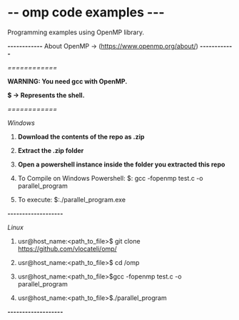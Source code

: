 # -- omp code examples ---

Programming examples using OpenMP library.

**------------**
About OpenMP -> (https://www.openmp.org/about/)
**------------**

*============*

**WARNING: You need gcc with OpenMP.**

**$ -> Represents the shell.**

*============*

*Windows*

1) **Download the contents of the repo as .zip**

2) **Extract the .zip folder**

3) **Open a powershell instance inside the folder you extracted this repo**

4) To Compile on Windows Powershell:
$: gcc -fopenmp test.c -o parallel_program

5) To execute: 
$:./parallel_program.exe

**-------------------**

*Linux*

1) usr@host_name:<path_to_file>$ git clone https://github.com/vlocateli/omp/

2) usr@host_name:<path_to_file>$ cd /omp

3) usr@host_name:<path_to_file>$gcc -fopenmp test.c -o parallel_program

3) usr@host_name:<path_to_file>$./parallel_program

**-------------------**
